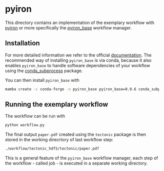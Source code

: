 # pyiron
This directory contains an implementation of the exemplary workflow with [pyiron](https://pyiron.org/) or more specifically the [pyiron_base](https://pyiron-base.readthedocs.io) workflow manager.

## Installation
For more detailed information we refer to the official [documentation](https://pyiron-base.readthedocs.io/en/latest/installation.html).
The recommended way of installing `pyiron_base` is via conda, because it also enables `pyiron_base` to handle software dependencies of your workflow using the [conda_subprocess](https://github.com/pyiron/conda_subprocess) package.

You can then install `pyiron_base` with
```sh
mamba create -c conda-forge -n pyiron_base pyiron_base=0.9.6 conda_subprocess=0.0.4
```

## Running the exemplary workflow
The workflow can be run with
```sh
python workflow.py
```
The final output `paper.pdf` created using the `tectonic` package is then stored in the working direcrtory of last workflow step:
```sh
./workflow/tectonic_hdf5/tectonic/paper.pdf
```
This is a general feature of the `pyiron_base` workflow manager, each step of the workflow - called job - is executed in a separate working directory. 
